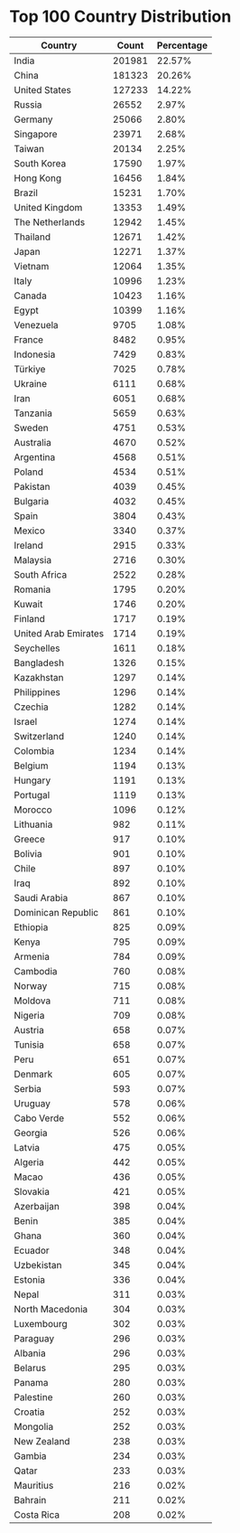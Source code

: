 # Top 100 Country Distribution
| Country | Count | Percentage |
|----|----|----|
| India | 201981 | 22.57% |
| China | 181323 | 20.26% |
| United States | 127233 | 14.22% |
| Russia | 26552 | 2.97% |
| Germany | 25066 | 2.80% |
| Singapore | 23971 | 2.68% |
| Taiwan | 20134 | 2.25% |
| South Korea | 17590 | 1.97% |
| Hong Kong | 16456 | 1.84% |
| Brazil | 15231 | 1.70% |
| United Kingdom | 13353 | 1.49% |
| The Netherlands | 12942 | 1.45% |
| Thailand | 12671 | 1.42% |
| Japan | 12271 | 1.37% |
| Vietnam | 12064 | 1.35% |
| Italy | 10996 | 1.23% |
| Canada | 10423 | 1.16% |
| Egypt | 10399 | 1.16% |
| Venezuela | 9705 | 1.08% |
| France | 8482 | 0.95% |
| Indonesia | 7429 | 0.83% |
| Türkiye | 7025 | 0.78% |
| Ukraine | 6111 | 0.68% |
| Iran | 6051 | 0.68% |
| Tanzania | 5659 | 0.63% |
| Sweden | 4751 | 0.53% |
| Australia | 4670 | 0.52% |
| Argentina | 4568 | 0.51% |
| Poland | 4534 | 0.51% |
| Pakistan | 4039 | 0.45% |
| Bulgaria | 4032 | 0.45% |
| Spain | 3804 | 0.43% |
| Mexico | 3340 | 0.37% |
| Ireland | 2915 | 0.33% |
| Malaysia | 2716 | 0.30% |
| South Africa | 2522 | 0.28% |
| Romania | 1795 | 0.20% |
| Kuwait | 1746 | 0.20% |
| Finland | 1717 | 0.19% |
| United Arab Emirates | 1714 | 0.19% |
| Seychelles | 1611 | 0.18% |
| Bangladesh | 1326 | 0.15% |
| Kazakhstan | 1297 | 0.14% |
| Philippines | 1296 | 0.14% |
| Czechia | 1282 | 0.14% |
| Israel | 1274 | 0.14% |
| Switzerland | 1240 | 0.14% |
| Colombia | 1234 | 0.14% |
| Belgium | 1194 | 0.13% |
| Hungary | 1191 | 0.13% |
| Portugal | 1119 | 0.13% |
| Morocco | 1096 | 0.12% |
| Lithuania | 982 | 0.11% |
| Greece | 917 | 0.10% |
| Bolivia | 901 | 0.10% |
| Chile | 897 | 0.10% |
| Iraq | 892 | 0.10% |
| Saudi Arabia | 867 | 0.10% |
| Dominican Republic | 861 | 0.10% |
| Ethiopia | 825 | 0.09% |
| Kenya | 795 | 0.09% |
| Armenia | 784 | 0.09% |
| Cambodia | 760 | 0.08% |
| Norway | 715 | 0.08% |
| Moldova | 711 | 0.08% |
| Nigeria | 709 | 0.08% |
| Austria | 658 | 0.07% |
| Tunisia | 658 | 0.07% |
| Peru | 651 | 0.07% |
| Denmark | 605 | 0.07% |
| Serbia | 593 | 0.07% |
| Uruguay | 578 | 0.06% |
| Cabo Verde | 552 | 0.06% |
| Georgia | 526 | 0.06% |
| Latvia | 475 | 0.05% |
| Algeria | 442 | 0.05% |
| Macao | 436 | 0.05% |
| Slovakia | 421 | 0.05% |
| Azerbaijan | 398 | 0.04% |
| Benin | 385 | 0.04% |
| Ghana | 360 | 0.04% |
| Ecuador | 348 | 0.04% |
| Uzbekistan | 345 | 0.04% |
| Estonia | 336 | 0.04% |
| Nepal | 311 | 0.03% |
| North Macedonia | 304 | 0.03% |
| Luxembourg | 302 | 0.03% |
| Paraguay | 296 | 0.03% |
| Albania | 296 | 0.03% |
| Belarus | 295 | 0.03% |
| Panama | 280 | 0.03% |
| Palestine | 260 | 0.03% |
| Croatia | 252 | 0.03% |
| Mongolia | 252 | 0.03% |
| New Zealand | 238 | 0.03% |
| Gambia | 234 | 0.03% |
| Qatar | 233 | 0.03% |
| Mauritius | 216 | 0.02% |
| Bahrain | 211 | 0.02% |
| Costa Rica | 208 | 0.02% |
